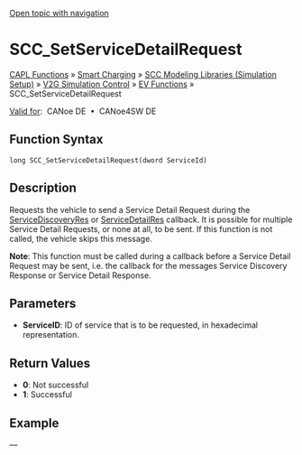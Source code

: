 [Open topic with navigation](../../../../../CANoeDEFamily.htm#Topics/CAPLFunctions/SmartCharging/Functions/CAPLfunctionSCCSetServiceDetailRequest.md)

# SCC_SetServiceDetailRequest

[CAPL Functions](../../CAPLfunctions.md) » [Smart Charging](../CAPLFunctionsSmartChargingOverview.md) » [SCC Modeling Libraries (Simulation Setup)](../CAPLFunctionsSmartChargingOverview.md#BMNodeayerDLL) » [V2G Simulation Control](../CAPLFunctionsSmartChargingOverview.md#V2GSimControl) » [EV Functions](../CAPLFunctionsSmartChargingOverview.md#V2GSimControl) » SCC_SetServiceDetailRequest

[Valid for](../../../Shared/FeatureAvailability.md):  CANoe DE  •  CANoe4SW DE

## Function Syntax

```
long SCC_SetServiceDetailRequest(dword ServiceId)
```

## Description

Requests the vehicle to send a Service Detail Request during the [ServiceDiscoveryRes](../Callbacks/CAPLfunctionSCCServiceDiscoveryRes.md) or [ServiceDetailRes](../Callbacks/CAPLfunctionSCCServiceDetailRes.md) callback. It is possible for multiple Service Detail Requests, or none at all, to be sent. If this function is not called, the vehicle skips this message.

**Note**: This function must be called during a callback before a Service Detail Request may be sent, i.e. the callback for the messages Service Discovery Response or Service Detail Response.

## Parameters

- **ServiceID**: ID of service that is to be requested, in hexadecimal representation.

## Return Values

- **0**: Not successful
- **1**: Successful

## Example

—